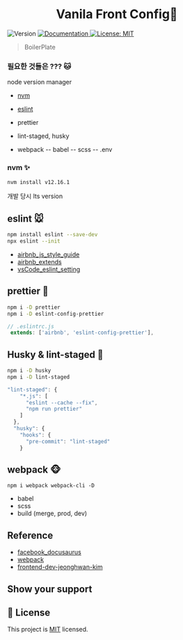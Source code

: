<h1 align="center">Vanila Front Config👋</h1>
<p>
  <img alt="Version" src="https://img.shields.io/badge/version-0.1.0-blue.svg?cacheSeconds=2592000" />
  <a href="localhost:8080" target="_blank">
    <img alt="Documentation" src="https://img.shields.io/badge/documentation-yes-brightgreen.svg" />
  </a>
  <a href="MIT" target="_blank">
    <img alt="License: MIT" src="https://img.shields.io/badge/License-MIT-yellow.svg" />
  </a>
</p>

> BoilerPlate

### 필요한 것들은 ??? 🐱

node version manager

- [nvm](https://github.com/nvm-sh/nvm)

- [eslint](https://eslint.org/docs/user-guide/getting-started)
- prettier
- lint-staged, husky
- webpack
-- babel
-- scss
-- .env

### nvm ✨

```sh
nvm install v12.16.1
```

개발 당시 lts version

## eslint 🐭

```sh
npm install eslint --save-dev
npx eslint --init
```

- [airbnb_js_style_guide](https://github.com/airbnb/javascript)
- [airbnb_extends](https://github.com/airbnb/javascript/tree/master/packages/eslint-config-airbnb)
- [vsCode_eslint_setting](https://github.com/microsoft/vscode-eslint)

## prettier 🐰

```sh
npm i -D prettier 
npm i -D eslint-config-prettier
```

```js
// .eslintrc.js
 extends: ['airbnb', 'eslint-config-prettier'],
```

## Husky & lint-staged 🐷

```sh
npm i -D husky
npm i -D lint-staged
```

```js
"lint-staged": {
    "*.js": [
      "eslint --cache --fix",
      "npm run prettier"
    ]
  },
  "husky": {
    "hooks": {
      "pre-commit": "lint-staged"
    }
```
## webpack 🐵
```
npm i webpack webpack-cli -D
```

- babel 
- scss 
- build (merge, prod, dev)



## Reference

- [facebook_docusaurus](https://github.com/facebook/docusaurus)
- [webpack](https://joshua1988.github.io/webpack-guide/webpack/what-is-webpack.html#%EC%9B%B9%ED%8C%A9%EC%9D%B4%EB%9E%80)
- [frontend-dev-jeonghwan-kim](https://github.com/jeonghwan-kim/lecture-frontend-dev-env)

## Show your support

## 📝 License

This project is [MIT](MIT) licensed.
